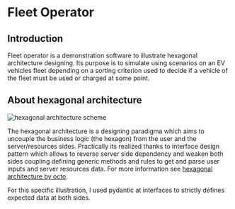 # Fleet Operator

## Introduction

Fleet operator is a demonstration software to illustrate hexagonal architecture designing. Its purpose is to simulate using scenarios on an EV vehicles fleet depending on a sorting criterion used to decide if a vehicle of the fleet must be used or charged at some point.

## About hexagonal architecture

![hexagonal architecture scheme](https://blog.octo.com/wp-content/uploads/2020/06/archi_hexa_06-1024x526.png)

The hexagonal architecture is a designing paradigma which aims to uncouple the business logic (the hexagon) from the user and the server/resources sides. Practically its realized thanks to interface design pattern which allows to reverse server side dependency and weaken both sides coupling defining generic methods and rules to get and parse user inputs and server resources data. For more information see [hexagonal architecture by octo](https://blog.octo.com/architecture-hexagonale-trois-principes-et-un-exemple-dimplementation/).  

For this specific illustration, I used pydantic at interfaces to strictly defines expected data at both sides.
